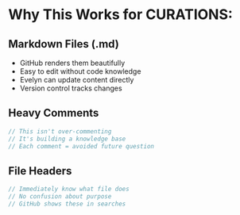 # Why This Works for CURATIONS:

## Markdown Files (.md)
- GitHub renders them beautifully
- Easy to edit without code knowledge
- Evelyn can update content directly
- Version control tracks changes

## Heavy Comments
```javascript
// This isn't over-commenting
// It's building a knowledge base
// Each comment = avoided future question
```

## File Headers
```typescript name=filename.ts
// Immediately know what file does
// No confusion about purpose
// GitHub shows these in searches
```